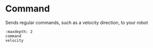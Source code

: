 # Command

Sends regular commands, such as a velocity direction, to your robot

```{toctree}
:maxdepth: 2
command
velocity
```
